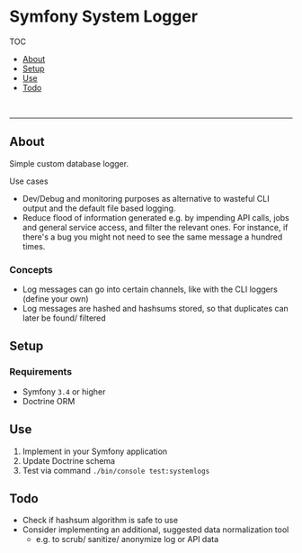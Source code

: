 # Symfony System Logger

TOC

- [About](#about)
- [Setup](#setup)
- [Use](#use)
- [Todo](#todo)

<br>

---

## About

Simple custom database logger.

Use cases

- Dev/Debug and monitoring purposes as alternative to wasteful CLI output and the default file based logging.
- Reduce flood of information generated e.g. by impending API calls, jobs and general service access,
  and filter the relevant ones. For instance, if there's a bug you might not need to see the same message a hundred times.

### Concepts

- Log messages can go into certain channels, like with the CLI loggers (define your own)
- Log messages are hashed and hashsums stored, so that duplicates can later be found/ filtered

## Setup

### Requirements

- Symfony `3.4` or higher
- Doctrine ORM

## Use

1. Implement in your Symfony application
2. Update Doctrine schema
3. Test via command `./bin/console test:systemlogs`

## Todo

- Check if hashsum algorithm is safe to use
- Consider implementing an additional, suggested data normalization tool
  - e.g. to scrub/ sanitize/ anonymize log or API data
